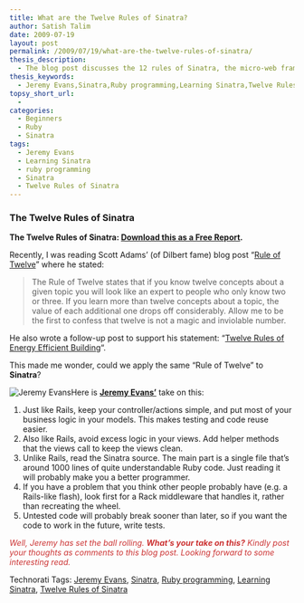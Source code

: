 ```yaml
---
title: What are the Twelve Rules of Sinatra?
author: Satish Talim
date: 2009-07-19
layout: post
permalink: /2009/07/19/what-are-the-twelve-rules-of-sinatra/
thesis_description:
  - The blog post discusses the 12 rules of Sinatra, the micro-web framework.
thesis_keywords:
  - Jeremy Evans,Sinatra,Ruby programming,Learning Sinatra,Twelve Rules of Sinatra
topsy_short_url:
  - 
categories:
  - Beginners
  - Ruby
  - Sinatra
tags:
  - Jeremy Evans
  - Learning Sinatra
  - ruby programming
  - Sinatra
  - Twelve Rules of Sinatra
---
```

<div>
  <h3>
    The Twelve Rules of Sinatra
  </h3>
  
  <p class="update center">
    <strong>The Twelve Rules of Sinatra: <a href="http://rubylearning.com/data/Sinatra12Rules.pdf">Download this as a Free Report</a>.</strong>
  </p>
  
  <p>
    Recently, I was reading Scott Adams&#8217; (of Dilbert fame) blog post &#8220;<a href="http://www.dilbert.com/blog/entry/rule_of_twelve">Rule of Twelve</a>&#8221; where he stated:
  </p>
  
  <blockquote>
    <p>
      The Rule of Twelve states that if you know twelve concepts about a given topic you will look like an expert to people who only know two or three. If you learn more than twelve concepts about a topic, the value of each additional one drops off considerably. Allow me to be the first to confess that twelve is not a magic and inviolable number.
    </p>
  </blockquote>
  
  <p>
    He also wrote a follow-up post to support his statement: &#8220;<a href="http://www.dilbert.com/blog/entry/twelve_rules_of_energy_efficient_building/">Twelve Rules of Energy Efficient Building</a>&#8220;.
  </p>
  
  <p>
    This made me wonder, could we apply the same &#8220;Rule of Twelve&#8221; to <strong>Sinatra</strong>?
  </p>
  
  <p class="block">
    <img class="alignright" title="Jeremy Evans" src="http://rubylearning.com/images/jeremy-125.jpg" alt="Jeremy Evans" />Here is <strong><a href="http://code.jeremyevans.net/">Jeremy Evans&#8217;</a></strong> take on this:
  </p>
  
  <ol>
    <li>
      Just like Rails, keep your controller/actions simple, and put most of your business logic in your models. This makes testing and code reuse easier.
    </li>
    <li>
      Also like Rails, avoid excess logic in your views. Add helper methods that the views call to keep the views clean.
    </li>
    <li>
      Unlike Rails, read the Sinatra source. The main part is a single file that&#8217;s around 1000 lines of quite understandable Ruby code. Just reading it will probably make you a better programmer.
    </li>
    <li>
      If you have a problem that you think other people probably have (e.g. a Rails-like flash), look first for a Rack middleware that handles it, rather than recreating the wheel.
    </li>
    <li>
      Untested code will probably break sooner than later, so if you want the code to work in the future, write tests.
    </li>
  </ol>
  
  <p>
    <span style="color:#CC3333;"><em>Well, Jeremy has set the ball rolling. <b>What&#8217;s your take on this?</b> Kindly post your thoughts as comments to this blog post. Looking forward to some interesting read.</em></span>
  </p>
</div>

Technorati Tags: <a href="http://technorati.com/tag/Jeremy+Evans" rel="tag">Jeremy Evans</a>, <a href="http://technorati.com/tag/Sinatra" rel="tag">Sinatra</a>, <a href="http://technorati.com/tag/Ruby+programming" rel="tag">Ruby programming</a>, <a href="http://technorati.com/tag/Learning+Sinatra" rel="tag">Learning Sinatra</a>, <a href="http://technorati.com/tag/Twelve+Rules+of+Sinatra" rel="tag">Twelve Rules of Sinatra</a>
